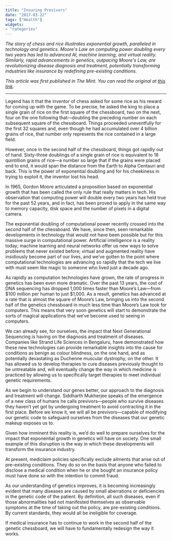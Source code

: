 ```yaml
---
title: "Insuring Previvors"
date: "2017-03-22"
tags: ["Health"]
widgets: 
- "categories"
---
```


*The story of chess and rice illustrates exponential growth, paralleled in technology and genetics. Moore's Law on computing power doubling every two years has led to advanced AI, machine learning, and virtual reality. Similarly, rapid advancements in genetics, outpacing Moore's Law, are revolutionizing disease diagnosis and treatment, potentially transforming industries like insurance by redefining pre-existing conditions.*
<!--more-->
*This article was first published in The Mint. You can read the original at [this link](https://www.livemint.com/Opinion/X50XPXVqxbc98CH3gW3SkN/Insuring-previvors.html).*

---

Legend has it that the inventor of chess asked for some rice as his reward for coming up with the game. To be precise, he asked the king to place a single grain of rice on the first square of the chessboard, two on the next, four on the one following that—doubling the preceding number on each subsequent square of the chessboard. Things proceeded uneventfully for the first 32 squares and, even though he had accumulated over 4 billion grains of rice, that number only represents the rice contained in a large field.

However, once in the second half of the chessboard, things got rapidly out of hand. Sixty-three doublings of a single grain of rice is equivalent to 18 quintillion grains of rice—a number so large that if the grains were placed end to end, it would span the distance from the Earth to Alpha Centauri and back. This is the power of exponential doubling and for his cheekiness in trying to exploit it, the inventor lost his head.

In 1965, Gordon Moore articulated a proposition based on exponential growth that has been called the only rule that really matters in tech. His observation that computing power will double every two years has held true for the past 52 years, and in fact, has been proved to apply in the same way to memory capacity, disk space and the number of pixels in a digital camera.

The exponential doubling of computational power recently crossed into the second half of the chessboard. We have, since then, seen remarkable developments in technology that would not have been possible but for this massive surge in computational power. Artificial intelligence is a reality today; machine learning and neural networks offer us new ways to solve problems that never existed before; virtual and augmented reality have insidiously become part of our lives, and we’ve gotten to the point where computational technologies are advancing so rapidly that the tech we live with must seem like magic to someone who lived just a decade ago.

As rapidly as computation technologies have grown, the rate of progress in genetics has been even more dramatic. Over the past 13 years, the cost of DNA sequencing has dropped 1,000 times faster than Moore’s Law—from $100 million per human to just $1,000. As a result, genetics has advanced at a rate that is almost the square of Moore’s Law, bringing us into the second half of the genetics chessboard in much less time than Moore’s Law took for computers. This means that very soon genetics will start to demonstrate the sorts of magical applications that we’ve become used to seeing in computers.

We can already see, for ourselves, the impact that Next Generational Sequencing is having on the diagnosis and treatment of diseases. Companies like Strand Life Sciences in Bengaluru, have demonstrated how these new technologies can provide remarkable insights into the cause for conditions as benign as colour blindness, on the one hand, and as potentially devastating as Duchenne muscular dystrophy, on the other. It has allowed us to develop therapies to cure diseases previously thought to be untreatable and, will eventually change the way in which medicine is practiced by allowing us to specifically target therapies to meet individual genetic requirements.

As we begin to understand our genes better, our approach to the diagnosis and treatment will change. Siddharth Mukherjee speaks of the emergence of a new class of humans he calls previvors—people who survive diseases they haven’t yet got by undergoing treatment to avoid contracting it in the first place. Before we know it, we will all be previvors—capable of modifying our genetic code to safeguard ourselves from the diseases that our genetic makeup exposes us to.

Given how imminent this reality is, we’d do well to prepare ourselves for the impact that exponential growth in genetics will have on society. One small example of this disruption is the way in which these developments will transform the insurance industry.

At present, mediclaim policies specifically exclude ailments that arise out of pre-existing conditions. They do so on the basis that anyone who failed to disclose a medical condition when he or she bought an insurance policy must have done so with the intention to commit fraud.

As our understanding of genetics improves, it is becoming increasingly evident that many diseases are caused by small aberrations or deficiencies in the genetic code of the patient. By definition, all such diseases, even if those abnormalities had not manifested themselves as observable symptoms at the time of taking out the policy, are pre-existing conditions. By current standards, they would all be ineligible for coverage.

If medical insurance has to continue to work in the second half of the genetic chessboard, we will have to fundamentally redesign the way it works.

